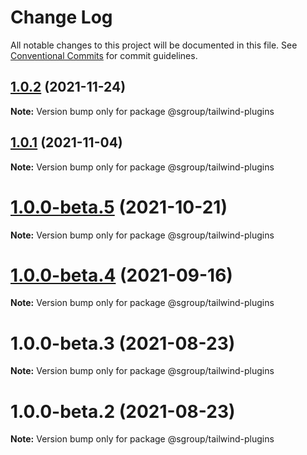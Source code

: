 # Change Log

All notable changes to this project will be documented in this file.
See [Conventional Commits](https://conventionalcommits.org) for commit guidelines.

## [1.0.2](https://github.com/sgroupdesign/sui/compare/@sgroup/tailwind-plugins@1.0.1...@sgroup/tailwind-plugins@1.0.2) (2021-11-24)

**Note:** Version bump only for package @sgroup/tailwind-plugins





## [1.0.1](https://github.com/sgroupdesign/sui/compare/@sgroup/tailwind-plugins@1.0.0-beta.5...@sgroup/tailwind-plugins@1.0.1) (2021-11-04)

**Note:** Version bump only for package @sgroup/tailwind-plugins





# [1.0.0-beta.5](https://github.com/sgroupdesign/sui/compare/@sgroup/tailwind-plugins@1.0.0-beta.4...@sgroup/tailwind-plugins@1.0.0-beta.5) (2021-10-21)

**Note:** Version bump only for package @sgroup/tailwind-plugins





# [1.0.0-beta.4](https://github.com/sgroupdesign/sui/compare/@sgroup/tailwind-plugins@1.0.0-beta.3...@sgroup/tailwind-plugins@1.0.0-beta.4) (2021-09-16)

**Note:** Version bump only for package @sgroup/tailwind-plugins





# 1.0.0-beta.3 (2021-08-23)

**Note:** Version bump only for package @sgroup/tailwind-plugins





# 1.0.0-beta.2 (2021-08-23)

**Note:** Version bump only for package @sgroup/tailwind-plugins
